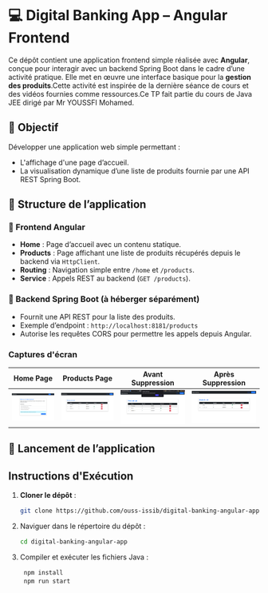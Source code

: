 # 💻 Digital Banking App – Angular Frontend

Ce dépôt contient une application frontend simple réalisée avec **Angular**, conçue pour interagir avec un backend Spring Boot dans le cadre d’une activité pratique. Elle met en œuvre une interface basique pour la **gestion des produits**.Cette activité est inspirée de la dernière séance de cours et des vidéos fournies comme ressources.Ce TP fait partie du cours de Java JEE dirigé par Mr YOUSSFI Mohamed.


## 🎯 Objectif

Développer une application web simple permettant :

- L'affichage d'une page d’accueil.
- La visualisation dynamique d’une liste de produits fournie par une API REST Spring Boot.

## 🧱 Structure de l’application

### 🔹 Frontend Angular

- **Home** : Page d’accueil avec un contenu statique.
- **Products** : Page affichant une liste de produits récupérés depuis le backend via `HttpClient`.
- **Routing** : Navigation simple entre `/home` et `/products`.
- **Service** : Appels REST au backend (`GET /products`).

### 🔹 Backend Spring Boot (à héberger séparément)

- Fournit une API REST pour la liste des produits.
- Exemple d’endpoint : `http://localhost:8181/products`
- Autorise les requêtes CORS pour permettre les appels depuis Angular.


### Captures d'écran

| Home Page | Products Page | Avant Suppression | Après Suppression |
|---|---|---|---|
| ![](./screenshots/home.png) | ![](./screenshots/produtcs.png) | ![](./screenshots/beforeDelete.png) | ![](./screenshots/afterDelete.png) |



## 🚀 Lancement de l’application


## Instructions d'Exécution
1. **Cloner le dépôt** :
   ```bash
   git clone https://github.com/ouss-issib/digital-banking-angular-app
   
2. Naviguer dans le répertoire du dépôt :
   ```bash
   cd digital-banking-angular-app

3. Compiler et exécuter les fichiers Java :
   ```bash
    npm install
    npm run start
